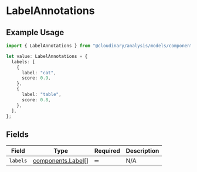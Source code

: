 # LabelAnnotations

## Example Usage

```typescript
import { LabelAnnotations } from "@cloudinary/analysis/models/components";

let value: LabelAnnotations = {
  labels: [
    {
      label: "cat",
      score: 0.9,
    },
    {
      label: "table",
      score: 0.8,
    },
  ],
};
```

## Fields

| Field                                                  | Type                                                   | Required                                               | Description                                            |
| ------------------------------------------------------ | ------------------------------------------------------ | ------------------------------------------------------ | ------------------------------------------------------ |
| `labels`                                               | [components.Label](../../models/components/label.md)[] | :heavy_minus_sign:                                     | N/A                                                    |